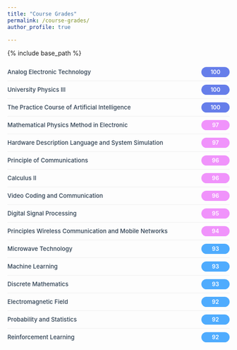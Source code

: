 ```yaml
---
title: "Course Grades"
permalink: /course-grades/
author_profile: true

---
```


{% include base_path %}

<style>
.grades-container {
  max-width: 100%;
  margin: 15px 0;
}

.grade-item {
  display: flex;
  justify-content: space-between;
  align-items: center;
  padding: 8px 0;
  border-bottom: 1px solid #eee;
}

.grade-item:last-child {
  border-bottom: none;
}

.course-name {
  font-weight: 500;
  color: #2c3e50;
  font-size: 0.95em;
  line-height: 1.3;
  flex: 1;
}

.grade-score {
  font-weight: 600;
  text-align: center;
  font-size: 0.9em;
  padding: 4px 12px;
  border-radius: 15px;
  min-width: 40px;
}

.grade-score.excellent {
  background-color: #667eea;
  color: white;
}

.grade-score.great {
  background-color: #f093fb;
  color: white;
}

.grade-score.good {
  background-color: #4facfe;
  color: white;
}

@media (max-width: 768px) {
  .course-name {
    font-size: 0.9em;
  }
  
  .grade-score {
    font-size: 0.85em;
    padding: 3px 10px;
  }
}
</style>

<div class="grades-container">
  <div class="grade-item">
    <div class="course-name">Analog Electronic Technology</div>
    <div class="grade-score excellent">100</div>
  </div>

  <div class="grade-item">
    <div class="course-name">University Physics III</div>
    <div class="grade-score excellent">100</div>
  </div>

  <div class="grade-item">
    <div class="course-name">The Practice Course of Artificial Intelligence</div>
    <div class="grade-score excellent">100</div>
  </div>

  <div class="grade-item">
    <div class="course-name">Mathematical Physics Method in Electronic</div>
    <div class="grade-score great">97</div>
  </div>

  <div class="grade-item">
    <div class="course-name">Hardware Description Language and System Simulation</div>
    <div class="grade-score great">97</div>
  </div>

  <div class="grade-item">
    <div class="course-name">Principle of Communications</div>
    <div class="grade-score great">96</div>
  </div>

  <div class="grade-item">
    <div class="course-name">Calculus II</div>
    <div class="grade-score great">96</div>
  </div>

  <div class="grade-item">
    <div class="course-name">Video Coding and Communication</div>
    <div class="grade-score great">96</div>
  </div>

  <div class="grade-item">
    <div class="course-name">Digital Signal Processing</div>
    <div class="grade-score great">95</div>
  </div>

  <div class="grade-item">
    <div class="course-name">Principles Wireless Communication and Mobile Networks</div>
    <div class="grade-score great">94</div>
  </div>

  <div class="grade-item">
    <div class="course-name">Microwave Technology</div>
    <div class="grade-score good">93</div>
  </div>

  <div class="grade-item">
    <div class="course-name">Machine Learning</div>
    <div class="grade-score good">93</div>
  </div>

  <div class="grade-item">
    <div class="course-name">Discrete Mathematics</div>
    <div class="grade-score good">93</div>
  </div>

  <div class="grade-item">
    <div class="course-name">Electromagnetic Field</div>
    <div class="grade-score good">92</div>
  </div>

  <div class="grade-item">
    <div class="course-name">Probability and Statistics</div>
    <div class="grade-score good">92</div>
  </div>

  <div class="grade-item">
    <div class="course-name">Reinforcement Learning</div>
    <div class="grade-score good">92</div>
  </div>
</div>
